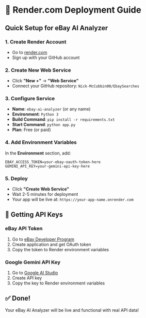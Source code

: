 # 🚀 Render.com Deployment Guide

## Quick Setup for eBay AI Analyzer

### 1. Create Render Account
- Go to [render.com](https://render.com)
- Sign up with your GitHub account

### 2. Create New Web Service
- Click **"New +"** → **"Web Service"**
- Connect your GitHub repository: `Nick-McCubbin00/EbaySearches`

### 3. Configure Service
- **Name**: `ebay-ai-analyzer` (or any name)
- **Environment**: `Python 3`
- **Build Command**: `pip install -r requirements.txt`
- **Start Command**: `python app.py`
- **Plan**: Free (or paid)

### 4. Add Environment Variables
In the **Environment** section, add:
```
EBAY_ACCESS_TOKEN=your-ebay-oauth-token-here
GEMINI_API_KEY=your-gemini-api-key-here
```

### 5. Deploy
- Click **"Create Web Service"**
- Wait 2-5 minutes for deployment
- Your app will be live at: `https://your-app-name.onrender.com`

## 🔑 Getting API Keys

### eBay API Token
1. Go to [eBay Developer Program](https://developer.ebay.com/)
2. Create application and get OAuth token
3. Copy the token to Render environment variables

### Google Gemini API Key
1. Go to [Google AI Studio](https://makersuite.google.com/app/apikey)
2. Create API key
3. Copy the key to Render environment variables

## ✅ Done!
Your eBay AI Analyzer will be live and functional with real API data! 